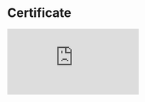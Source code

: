 # Certificate
![Certificate](https://github.com/jdrangosch/google-data-analytics/blob/main/Foundations_Data_Everywhere/Coursera%209H22H7TKLYEF.pdf?raw=true)
